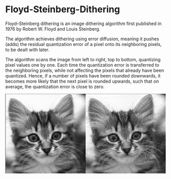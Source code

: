 # Floyd-Steinberg-Dithering

Floyd–Steinberg dithering is an image dithering algorithm first published in 1976 by Robert W. Floyd and Louis Steinberg. 

The algorithm achieves dithering using error diffusion, meaning it pushes (adds) the residual quantization error of a pixel onto its neighboring pixels, to be dealt with later.

The algorithm scans the image from left to right, top to bottom, quantizing pixel values one by one. Each time the quantization error is transferred to the neighboring pixels, while not affecting the pixels that already have been quantized. Hence, if a number of pixels have been rounded downwards, it becomes more likely that the next pixel is rounded upwards, such that on average, the quantization error is close to zero.

![Screenshot](https://github.com/rhitwiksaha/Floyd-Steinberg-Dithering/blob/master/ss.png?raw=true)
